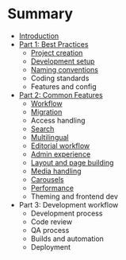 # Summary

* [Introduction](README.md)
* [Part 1: Best Practices](part-1-general-best-practices.md)
    * [Project creation](creating-the-project.md)
    * [Development setup](development-setup.md)
    * [Naming conventions](naming-conventions.md)
    * Coding standards
    * Features and config
* [Part 2: Common Features](part-2-building-common-features.md)
    * [Workflow](workflow.md)
    * [Migration](migration.md)
    * Access handling
    * [Search](search.md)
    * [Multilingual](multilingual.md)
    * [Editorial workflow](editorial-workflow.md)
    * [Admin experience](admin-experience.md)
    * [Layout and page building](layout-and-page-building.md)
    * [Media handling](media-handling.md)
    * [Carousels](carousels.md)
    * [Performance](performance.md)
    * Theming and frontend dev
* Part 3: Development workflow
    * Development process
    * Code review
    * QA process
    * Builds and automation
    * Deployment

